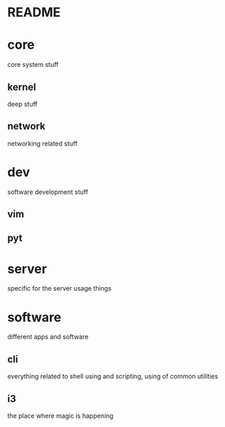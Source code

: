 README
======

# core
core system stuff

## kernel
deep stuff

## network
networking related stuff

# dev
software development stuff
## vim
## pyt

# server
specific for the server usage things

# software
different apps and software

## cli
everything related to shell using and scripting, using of common utilities
## i3
the place where magic is happening